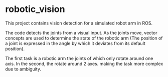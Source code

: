 # robotic_vision

This project contains vision detection for a simulated robot arm in ROS. 

The code detects the joints from a visual input. As the joints move, vector concepts are used to determine the state of the robotic arm (The position of a joint is expressed in the angle by which it deviates from its default position). 

The first task is a robotic arm the joints of which only rotate around one axis. In the second, the rotate around 2 axes. making the task more complex due to ambiguity. 
